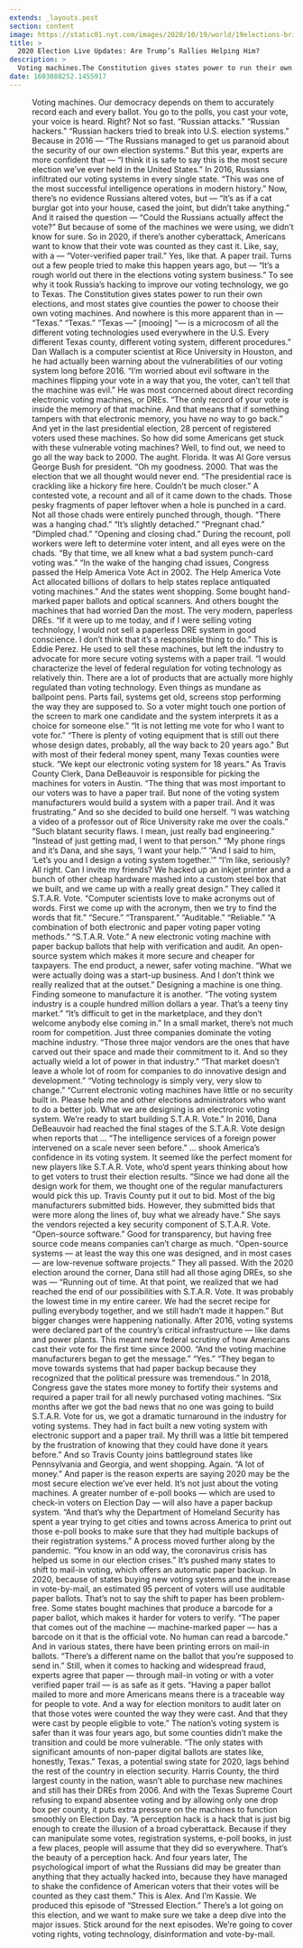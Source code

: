 ```yaml
--- 
extends: _layouts.post 
section: content 
image: https://static01.nyt.com/images/2020/10/19/world/19elections-briefing-trump1/19elections-briefing-trump1-facebookJumbo.jpg 
title: > 
  2020 Election Live Updates: Are Trump’s Rallies Helping Him? 
description: > 
  Voting machines.The Constitution gives states power to run their own elections, and most states give counties the power to choose their own voting machines.So how did some Americans get stuck with these vulnerable voting machines?First we come up with the acronym, then we try to find the words that fit.” “Secure.” “Transparent.” “Auditable.” “Reliable.” “A combination of both electronic and paper voting paper voting methods.” “S.T.A.R.After 2016, voting systems were declared part of the country’s critical infrastructure — like dams and power plants. 
date: 1603088252.1455917 
--- 
```

<dd class="css-12tddc8"><p class="css-8hvvyd">Voting machines. Our democracy depends on them to accurately record each and every ballot. You go to the polls, you cast your vote, your voice is heard. Right? Not so fast. &#8220;Russian attacks.&#8221; &#8220;Russian hackers.&#8221; &#8220;Russian hackers tried to break into U.S. election systems.&#8221; Because in 2016 &#8212; &#8220;The Russians managed to get us paranoid about the security of our own election systems.&#8221; But this year, experts are more confident that &#8212; &#8220;I think it is safe to say this is the most secure election we&#8217;ve ever held in the United States.&#8221; In 2016, Russians infiltrated our voting systems in every single state. &#8220;This was one of the most successful intelligence operations in modern history.&#8221; Now, there&#8217;s no evidence Russians altered votes, but &#8212; &#8220;It&#8217;s as if a cat burglar got into your house, cased the joint, but didn&#8217;t take anything.&#8221; And it raised the question &#8212; &#8220;Could the Russians actually affect the vote?&#8221; But because of some of the machines we were using, we didn&#8217;t know for sure. So in 2020, if there&#8217;s another cyberattack, Americans want to know that their vote was counted as they cast it. Like, say, with a &#8212; &#8220;Voter-verified paper trail.&#8221; Yes, like that. A paper trail. Turns out a few people tried to make this happen years ago, but &#8212; &#8220;It&#8217;s a rough world out there in the elections voting system business.&#8221; To see why it took Russia&#8217;s hacking to improve our voting technology, we go to Texas. The Constitution gives states power to run their own elections, and most states give counties the power to choose their own voting machines. And nowhere is this more apparent than in &#8212; &#8220;Texas.&#8221; &#8220;Texas.&#8221; &#8220;Texas &#8212;&#8221; [mooing] &#8220;&#8212; is a microcosm of all the different voting technologies used everywhere in the U.S. Every different Texas county, different voting system, different procedures.&#8221; Dan Wallach is a computer scientist at Rice University in Houston, and he had actually been warning about the vulnerabilities of our voting system long before 2016. &#8220;I&#8217;m worried about evil software in the machines flipping your vote in a way that you, the voter, can&#8217;t tell that the machine was evil.&#8221; He was most concerned about direct recording electronic voting machines, or DREs. &#8220;The only record of your vote is inside the memory of that machine. And that means that if something tampers with that electronic memory, you have no way to go back.&#8221; And yet in the last presidential election, 28 percent of registered voters used these machines. So how did some Americans get stuck with these vulnerable voting machines? Well, to find out, we need to go all the way back to 2000. The aught. Florida. It was Al Gore versus George Bush for president. &#8220;Oh my goodness. 2000. That was the election that we all thought would never end. &#8220;The presidential race is crackling like a hickory fire here. Couldn&#8217;t be much closer.&#8221; A contested vote, a recount and all of it came down to the chads. Those pesky fragments of paper leftover when a hole is punched in a card. Not all those chads were entirely punched through, though. &#8220;There was a hanging chad.&#8221; &#8220;It&#8217;s slightly detached.&#8221; &#8220;Pregnant chad.&#8221; &#8220;Dimpled chad.&#8221; &#8220;Opening and closing chad.&#8221; During the recount, poll workers were left to determine voter intent, and all eyes were on the chads. &#8220;By that time, we all knew what a bad system punch-card voting was.&#8221; &#8220;In the wake of the hanging chad issues, Congress passed the Help America Vote Act in 2002. The Help America Vote Act allocated billions of dollars to help states replace antiquated voting machines.&#8221; And the states went shopping. Some bought hand-marked paper ballots and optical scanners. And others bought the machines that had worried Dan the most. The very modern, paperless DREs. &#8220;If it were up to me today, and if I were selling voting technology, I would not sell a paperless DRE system in good conscience. I don&#8217;t think that it&#8217;s a responsible thing to do.&#8221; This is Eddie Perez. He used to sell these machines, but left the industry to advocate for more secure voting systems with a paper trail. &#8220;I would characterize the level of federal regulation for voting technology as relatively thin. There are a lot of products that are actually more highly regulated than voting technology. Even things as mundane as ballpoint pens. Parts fail, systems get old, screens stop performing the way they are supposed to. So a voter might touch one portion of the screen to mark one candidate and the system interprets it as a choice for someone else.&#8221; &#8220;It is not letting me vote for who I want to vote for.&#8221; &#8220;There is plenty of voting equipment that is still out there whose design dates, probably, all the way back to 20 years ago.&#8221; But with most of their federal money spent, many Texas counties were stuck. &#8220;We kept our electronic voting system for 18 years.&#8221; As Travis County Clerk, Dana DeBeauvoir is responsible for picking the machines for voters in Austin. &#8220;The thing that was most important to our voters was to have a paper trail. But none of the voting system manufacturers would build a system with a paper trail. And it was frustrating.&#8221; And so she decided to build one herself. &#8220;I was watching a video of a professor out of Rice University rake me over the coals.&#8221; &#8220;Such blatant security flaws. I mean, just really bad engineering.&#8221; &#8220;Instead of just getting mad, I went to that person.&#8221; &#8220;My phone rings and it&#8217;s Dana, and she says, &#8216;I want your help.&#8217;&#8221; &#8220;And I said to him, &#8216;Let&#8217;s you and I design a voting system together.&#8217;&#8221; &#8220;I&#8217;m like, seriously? All right. Can I invite my friends? We hacked up an inkjet printer and a bunch of other cheap hardware mashed into a custom steel box that we built, and we came up with a really great design.&#8221; They called it S.T.A.R. Vote. &#8220;Computer scientists love to make acronyms out of words. First we come up with the acronym, then we try to find the words that fit.&#8221; &#8220;Secure.&#8221; &#8220;Transparent.&#8221; &#8220;Auditable.&#8221; &#8220;Reliable.&#8221; &#8220;A combination of both electronic and paper voting paper voting methods.&#8221; &#8220;S.T.A.R. Vote.&#8221; A new electronic voting machine with paper backup ballots that help with verification and audit. An open-source system which makes it more secure and cheaper for taxpayers. The end product, a newer, safer voting machine. &#8220;What we were actually doing was a start-up business. And I don&#8217;t think we really realized that at the outset.&#8221; Designing a machine is one thing. Finding someone to manufacture it is another. &#8220;The voting system industry is a couple hundred million dollars a year. That&#8217;s a teeny tiny market.&#8221; &#8220;It&#8217;s difficult to get in the marketplace, and they don&#8217;t welcome anybody else coming in.&#8221; In a small market, there&#8217;s not much room for competition. Just three companies dominate the voting machine industry. &#8220;Those three major vendors are the ones that have carved out their space and made their commitment to it. And so they actually wield a lot of power in that industry.&#8221; &#8220;That market doesn&#8217;t leave a whole lot of room for companies to do innovative design and development.&#8221; &#8220;Voting technology is simply very, very slow to change.&#8221; &#8220;Current electronic voting machines have little or no security built in. Please help me and other elections administrators who want to do a better job. What we are designing is an electronic voting system. We&#8217;re ready to start building S.T.A.R. Vote.&#8221; In 2016, Dana DeBeauvoir had reached the final stages of the S.T.A.R. Vote design when reports that &#8230; &#8220;The intelligence services of a foreign power intervened on a scale never seen before.&#8221; &#8230; shook America&#8217;s confidence in its voting system. It seemed like the perfect moment for new players like S.T.A.R. Vote, who&#8217;d spent years thinking about how to get voters to trust their election results. &#8220;Since we had done all the design work for them, we thought one of the regular manufacturers would pick this up. Travis County put it out to bid. Most of the big manufacturers submitted bids. However, they submitted bids that were more along the lines of, buy what we already have.&#8221; She says the vendors rejected a key security component of S.T.A.R. Vote. &#8220;Open-source software.&#8221; Good for transparency, but having free source code means companies can&#8217;t charge as much. &#8220;Open-source systems &#8212; at least the way this one was designed, and in most cases &#8212; are low-revenue software projects.&#8221; They all passed. With the 2020 election around the corner, Dana still had all those aging DREs, so she was &#8212; &#8220;Running out of time. At that point, we realized that we had reached the end of our possibilities with S.T.A.R. Vote. It was probably the lowest time in my entire career. We had the secret recipe for pulling everybody together, and we still hadn&#8217;t made it happen.&#8221; But bigger changes were happening nationally. After 2016, voting systems were declared part of the country&#8217;s critical infrastructure &#8212; like dams and power plants. This meant new federal scrutiny of how Americans cast their vote for the first time since 2000. &#8220;And the voting machine manufacturers began to get the message.&#8221; &#8220;Yes.&#8221; &#8220;They began to move towards systems that had paper backup because they recognized that the political pressure was tremendous.&#8221; In 2018, Congress gave the states more money to fortify their systems and required a paper trail for all newly purchased voting machines. &#8220;Six months after we got the bad news that no one was going to build S.T.A.R. Vote for us, we got a dramatic turnaround in the industry for voting systems. They had in fact built a new voting system with electronic support and a paper trail. My thrill was a little bit tempered by the frustration of knowing that they could have done it years before.&#8221; And so Travis County joins battleground states like Pennsylvania and Georgia, and went shopping. Again. &#8220;A lot of money.&#8221; And paper is the reason experts are saying 2020 may be the most secure election we&#8217;ve ever held. It&#8217;s not just about the voting machines. A greater number of e-poll books &#8212; which are used to check-in voters on Election Day &#8212; will also have a paper backup system. &#8220;And that&#8217;s why the Department of Homeland Security has spent a year trying to get cities and towns across America to print out those e-poll books to make sure that they had multiple backups of their registration systems.&#8221; A process moved further along by the pandemic. &#8220;You know in an odd way, the coronavirus crisis has helped us some in our election crises.&#8221; It&#8217;s pushed many states to shift to mail-in voting, which offers an automatic paper backup. In 2020, because of states buying new voting systems and the increase in vote-by-mail, an estimated 95 percent of voters will use auditable paper ballots. That&#8217;s not to say the shift to paper has been problem-free. Some states bought machines that produce a barcode for a paper ballot, which makes it harder for voters to verify. &#8220;The paper that comes out of the machine &#8212; machine-marked paper &#8212; has a barcode on it that is the official vote. No human can read a barcode.&#8221; And in various states, there have been printing errors on mail-in ballots. &#8220;There&#8217;s a different name on the ballot that you&#8217;re supposed to send in.&#8221; Still, when it comes to hacking and widespread fraud, experts agree that paper &#8212; through mail-in voting or with a voter verified paper trail &#8212; is as safe as it gets. &#8220;Having a paper ballot mailed to more and more Americans means there is a traceable way for people to vote. And a way for election monitors to audit later on that those votes were counted the way they were cast. And that they were cast by people eligible to vote.&#8221; The nation&#8217;s voting system is safer than it was four years ago, but some counties didn&#8217;t make the transition and could be more vulnerable. &#8220;The only states with significant amounts of non-paper digital ballots are states like, honestly, Texas.&#8221; Texas, a potential swing state for 2020, lags behind the rest of the country in election security. Harris County, the third largest county in the nation, wasn&#8217;t able to purchase new machines and still has their DREs from 2006. And with the Texas Supreme Court refusing to expand absentee voting and by allowing only one drop box per county, it puts extra pressure on the machines to function smoothly on Election Day. &#8220;A perception hack is a hack that is just big enough to create the illusion of a broad cyberattack. Because if they can manipulate some votes, registration systems, e-poll books, in just a few places, people will assume that they did so everywhere. That&#8217;s the beauty of a perception hack. And four years later, The psychological import of what the Russians did may be greater than anything that they actually hacked into, because they have managed to shake the confidence of American voters that their votes will be counted as they cast them.&#8221; This is Alex. And I&#8217;m Kassie. We produced this episode of &#8220;Stressed Election.&#8221; There&#8217;s a lot going on this election, and we want to make sure we take a deep dive into the major issues. Stick around for the next episodes. We&#8217;re going to cover voting rights, voting technology, disinformation and vote-by-mail.</p></dd>